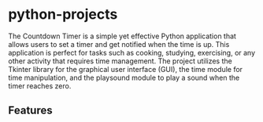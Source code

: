 # python-projects
 
The Countdown Timer is a simple yet effective Python application that allows users to set a timer and get notified when the time is up. This application is perfect for tasks such as cooking, studying, exercising, or any other activity that requires time management. The project utilizes the Tkinter library for the graphical user interface (GUI), the time module for time manipulation, and the playsound module to play a sound when the timer reaches zero.

## Features